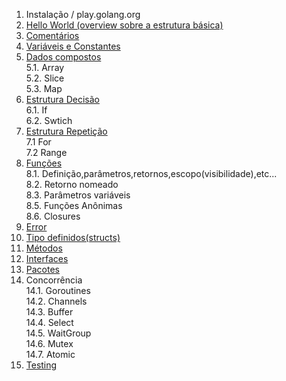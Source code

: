 1. Instalação / play.golang.org  
2. [Hello World (overview sobre a estrutura básica)](hello.md)  
3. [Comentários](comments.md)  
4. [Variáveis e Constantes](variables-constants.md)  
5. [Dados compostos](structured-data.md)  
 5.1. Array  
 5.2. Slice  
 5.3. Map  
6. [Estrutura Decisão](conditional.md)  
 6.1. If  
 6.2. Swtich  
7. [Estrutura Repetição](loop.md)  
 7.1 For    
 7.2 Range    
8. [Funções](functions.md)  
 8.1. Definição,parâmetros,retornos,escopo(visibilidade),etc...    
 8.2. Retorno nomeado  
 8.3. Parâmetros variáveis  
 8.5. Funções Anônimas  
 8.6. Closures  
9. [Error](error.md)  
10. [Tipo definidos(structs)](structs.md)  
11. [Métodos](methods.md)  
12. [Interfaces](interfaces.md)  
13. [Pacotes](package.md)  
14. Concorrência    
 14.1. Goroutines    
 14.2. Channels  
 14.3. Buffer  
 14.4. Select  
 14.5. WaitGroup  
 14.6. Mutex  
 14.7. Atomic  
15. [Testing](testing.md)  
